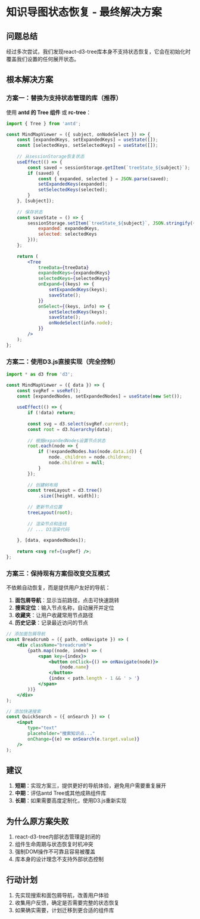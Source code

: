 # 知识导图状态恢复 - 最终解决方案

## 问题总结
经过多次尝试，我们发现react-d3-tree库本身不支持状态恢复，它会在初始化时覆盖我们设置的任何展开状态。

## 根本解决方案

### 方案一：替换为支持状态管理的库（推荐）

使用 **antd 的 Tree 组件** 或 **rc-tree**：

```jsx
import { Tree } from 'antd';

const MindMapViewer = ({ subject, onNodeSelect }) => {
    const [expandedKeys, setExpandedKeys] = useState([]);
    const [selectedKeys, setSelectedKeys] = useState([]);
    
    // 从sessionStorage恢复状态
    useEffect(() => {
        const saved = sessionStorage.getItem(`treeState_${subject}`);
        if (saved) {
            const { expanded, selected } = JSON.parse(saved);
            setExpandedKeys(expanded);
            setSelectedKeys(selected);
        }
    }, [subject]);
    
    // 保存状态
    const saveState = () => {
        sessionStorage.setItem(`treeState_${subject}`, JSON.stringify({
            expanded: expandedKeys,
            selected: selectedKeys
        }));
    };
    
    return (
        <Tree
            treeData={treeData}
            expandedKeys={expandedKeys}
            selectedKeys={selectedKeys}
            onExpand={(keys) => {
                setExpandedKeys(keys);
                saveState();
            }}
            onSelect={(keys, info) => {
                setSelectedKeys(keys);
                saveState();
                onNodeSelect(info.node);
            }}
        />
    );
};
```

### 方案二：使用D3.js直接实现（完全控制）

```jsx
import * as d3 from 'd3';

const MindMapViewer = ({ data }) => {
    const svgRef = useRef();
    const [expandedNodes, setExpandedNodes] = useState(new Set());
    
    useEffect(() => {
        if (!data) return;
        
        const svg = d3.select(svgRef.current);
        const root = d3.hierarchy(data);
        
        // 根据expandedNodes设置节点状态
        root.each(node => {
            if (!expandedNodes.has(node.data.id)) {
                node._children = node.children;
                node.children = null;
            }
        });
        
        // 创建树布局
        const treeLayout = d3.tree()
            .size([height, width]);
            
        // 更新节点位置
        treeLayout(root);
        
        // 渲染节点和连线
        // ... D3渲染代码
        
    }, [data, expandedNodes]);
    
    return <svg ref={svgRef} />;
};
```

### 方案三：保持现有方案但改变交互模式

不依赖自动恢复，而是提供用户友好的导航：

1. **面包屑导航**：显示当前路径，点击可快速跳转
2. **搜索定位**：输入节点名称，自动展开并定位
3. **收藏夹**：让用户收藏常用节点路径
4. **历史记录**：记录最近访问的节点

```jsx
// 添加面包屑导航
const Breadcrumb = ({ path, onNavigate }) => (
    <div className="breadcrumb">
        {path.map((node, index) => (
            <span key={index}>
                <button onClick={() => onNavigate(node)}>
                    {node.name}
                </button>
                {index < path.length - 1 && ' > '}
            </span>
        ))}
    </div>
);

// 添加快速搜索
const QuickSearch = ({ onSearch }) => (
    <input
        type="text"
        placeholder="搜索知识点..."
        onChange={(e) => onSearch(e.target.value)}
    />
);
```

## 建议

1. **短期**：实现方案三，提供更好的导航体验，避免用户需要重复展开
2. **中期**：评估antd Tree或其他成熟组件库
3. **长期**：如果需要高度定制化，使用D3.js重新实现

## 为什么原方案失败

1. react-d3-tree内部状态管理是封闭的
2. 组件生命周期与状态恢复时机冲突
3. 强制DOM操作不可靠且容易被覆盖
4. 库本身的设计理念不支持外部状态控制

## 行动计划

1. 先实现搜索和面包屑导航，改善用户体验
2. 收集用户反馈，确定是否需要完整的状态恢复
3. 如果确实需要，计划迁移到更合适的组件库